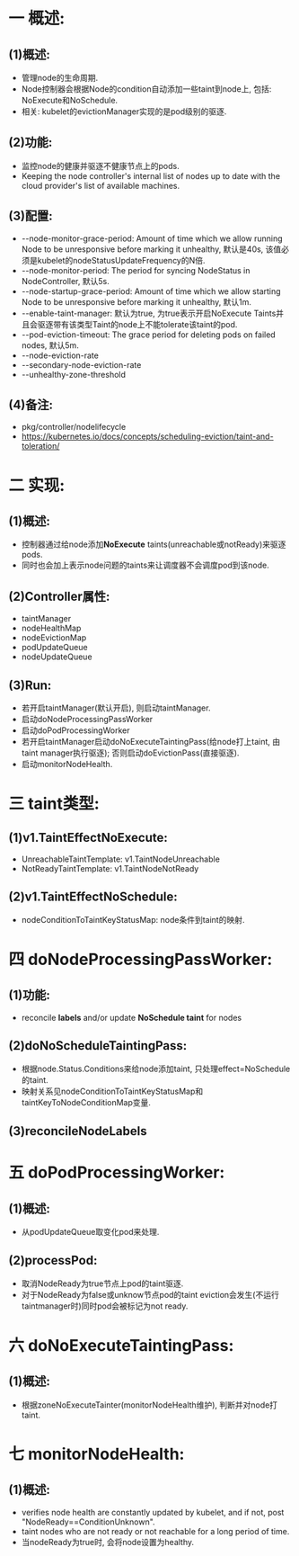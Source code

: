 # 一 概述:
## (1)概述:
- 管理node的生命周期.
- Node控制器会根据Node的condition自动添加一些taint到node上, 包括: NoExecute和NoSchedule.
- 相关: kubelet的evictionManager实现的是pod级别的驱逐.

## (2)功能:
- 监控node的健康并驱逐不健康节点上的pods.
- Keeping the node controller's internal list of nodes up to date with the cloud provider's list of available machines.

## (3)配置:
- --node-monitor-grace-period: Amount of time which we allow running Node to be unresponsive before marking it unhealthy, 默认是40s, 该值必须是kubelet的nodeStatusUpdateFrequency的N倍.
- --node-monitor-period: The period for syncing NodeStatus in NodeController, 默认5s.
- --node-startup-grace-period: Amount of time which we allow starting Node to be unresponsive before marking it unhealthy, 默认1m.
- --enable-taint-manager: 默认为true, 为true表示开启NoExecute Taints并且会驱逐带有该类型Taint的node上不能tolerate该taint的pod.
- --pod-eviction-timeout: The grace period for deleting pods on failed nodes, 默认5m.
- --node-eviction-rate
- --secondary-node-eviction-rate
- --unhealthy-zone-threshold

## (4)备注:
- pkg/controller/nodelifecycle
- https://kubernetes.io/docs/concepts/scheduling-eviction/taint-and-toleration/

# 二 实现:
## (1)概述:
- 控制器通过给node添加**NoExecute** taints(unreachable或notReady)来驱逐pods.
- 同时也会加上表示node问题的taints来让调度器不会调度pod到该node.

## (2)Controller属性:
- taintManager
- nodeHealthMap
- nodeEvictionMap
- podUpdateQueue
- nodeUpdateQueue

## (3)Run:
- 若开启taintManager(默认开启), 则启动taintManager.
- 启动doNodeProcessingPassWorker
- 启动doPodProcessingWorker
- 若开启taintManager启动doNoExecuteTaintingPass(给node打上taint, 由taint manager执行驱逐); 否则启动doEvictionPass(直接驱逐).
- 启动monitorNodeHealth.

# 三 taint类型:
## (1)v1.TaintEffectNoExecute:
- UnreachableTaintTemplate: v1.TaintNodeUnreachable
- NotReadyTaintTemplate: v1.TaintNodeNotReady

## (2)v1.TaintEffectNoSchedule:
- nodeConditionToTaintKeyStatusMap: node条件到taint的映射.

# 四 doNodeProcessingPassWorker:
## (1)功能:
- reconcile **labels** and/or update **NoSchedule taint** for nodes

## (2)doNoScheduleTaintingPass:
- 根据node.Status.Conditions来给node添加taint, 只处理effect=NoSchedule的taint.
- 映射关系见nodeConditionToTaintKeyStatusMap和taintKeyToNodeConditionMap变量.

## (3)reconcileNodeLabels

# 五 doPodProcessingWorker:
## (1)概述:
- 从podUpdateQueue取变化pod来处理.

## (2)processPod:
- 取消NodeReady为true节点上pod的taint驱逐.
- 对于NodeReady为false或unknow节点pod的taint eviction会发生(不运行taintmanager时)同时pod会被标记为not ready.

# 六 doNoExecuteTaintingPass:
## (1)概述:
- 根据zoneNoExecuteTainter(monitorNodeHealth维护), 判断并对node打taint.

# 七 monitorNodeHealth:
## (1)概述:
- verifies node health are constantly updated by kubelet, and if not, post "NodeReady==ConditionUnknown".
- taint nodes who are not ready or not reachable for a long period of time.
- 当nodeReady为true时, 会将node设置为healthy.
